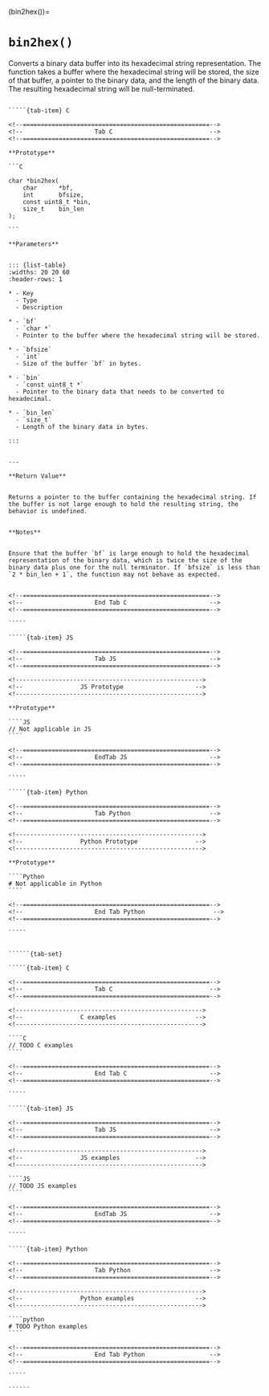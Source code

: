 <!-- ============================================================== -->
(bin2hex())=
# `bin2hex()`
<!-- ============================================================== -->


Converts a binary data buffer into its hexadecimal string representation. The function takes a buffer where the hexadecimal string will be stored, the size of that buffer, a pointer to the binary data, and the length of the binary data. The resulting hexadecimal string will be null-terminated.


<!------------------------------------------------------------>
<!--                    Prototypes                          -->
<!------------------------------------------------------------>

``````{tab-set}

`````{tab-item} C

<!--====================================================-->
<!--                    Tab C                           -->
<!--====================================================-->

**Prototype**

```C

char *bin2hex(
    char      *bf,
    int       bfsize,
    const uint8_t *bin,
    size_t    bin_len
);

```

**Parameters**


::: {list-table}
:widths: 20 20 60
:header-rows: 1

* - Key
  - Type
  - Description

* - `bf`
  - `char *`
  - Pointer to the buffer where the hexadecimal string will be stored.

* - `bfsize`
  - `int`
  - Size of the buffer `bf` in bytes.

* - `bin`
  - `const uint8_t *`
  - Pointer to the binary data that needs to be converted to hexadecimal.

* - `bin_len`
  - `size_t`
  - Length of the binary data in bytes.

:::


---

**Return Value**


Returns a pointer to the buffer containing the hexadecimal string. If the buffer is not large enough to hold the resulting string, the behavior is undefined.


**Notes**


Ensure that the buffer `bf` is large enough to hold the hexadecimal representation of the binary data, which is twice the size of the binary data plus one for the null terminator. If `bfsize` is less than `2 * bin_len + 1`, the function may not behave as expected.


<!--====================================================-->
<!--                    End Tab C                       -->
<!--====================================================-->

`````

`````{tab-item} JS

<!--====================================================-->
<!--                    Tab JS                          -->
<!--====================================================-->

<!---------------------------------------------------->
<!--                JS Prototype                    -->
<!---------------------------------------------------->

**Prototype**

````JS
// Not applicable in JS
````

<!--====================================================-->
<!--                    EndTab JS                       -->
<!--====================================================-->

`````

`````{tab-item} Python

<!--====================================================-->
<!--                    Tab Python                      -->
<!--====================================================-->

<!---------------------------------------------------->
<!--                Python Prototype                -->
<!---------------------------------------------------->

**Prototype**

````Python
# Not applicable in Python
````

<!--====================================================-->
<!--                    End Tab Python                   -->
<!--====================================================-->

`````

``````

<!------------------------------------------------------------>
<!--                    Examples                            -->
<!------------------------------------------------------------>

```````{dropdown} Examples

``````{tab-set}

`````{tab-item} C

<!--====================================================-->
<!--                    Tab C                           -->
<!--====================================================-->

<!---------------------------------------------------->
<!--                C examples                      -->
<!---------------------------------------------------->

````C
// TODO C examples
````

<!--====================================================-->
<!--                    End Tab C                       -->
<!--====================================================-->

`````

`````{tab-item} JS

<!--====================================================-->
<!--                    Tab JS                          -->
<!--====================================================-->

<!---------------------------------------------------->
<!--                JS examples                     -->
<!---------------------------------------------------->

````JS
// TODO JS examples
````

<!--====================================================-->
<!--                    EndTab JS                       -->
<!--====================================================-->

`````

`````{tab-item} Python

<!--====================================================-->
<!--                    Tab Python                      -->
<!--====================================================-->

<!---------------------------------------------------->
<!--                Python examples                 -->
<!---------------------------------------------------->

````python
# TODO Python examples
````

<!--====================================================-->
<!--                    End Tab Python                  -->
<!--====================================================-->

`````

``````

```````

